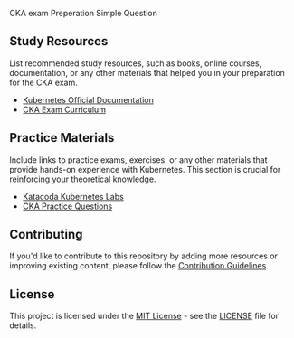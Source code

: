 CKA exam Preperation Simple Question


## Study Resources

List recommended study resources, such as books, online courses, documentation, or any other materials that helped you in your preparation for the CKA exam.

- [Kubernetes Official Documentation](https://kubernetes.io/docs/)
- [CKA Exam Curriculum](https://www.cncf.io/certification/cka/)

## Practice Materials

Include links to practice exams, exercises, or any other materials that provide hands-on experience with Kubernetes. This section is crucial for reinforcing your theoretical knowledge.

- [Katacoda Kubernetes Labs](https://www.katacoda.com/courses/kubernetes)
- [CKA Practice Questions](/CKA.md)

## Contributing

If you'd like to contribute to this repository by adding more resources or improving existing content, please follow the [Contribution Guidelines](CONTRIBUTING.md).

## License

This project is licensed under the [MIT License](LICENSE) - see the [LICENSE](LICENSE) file for details.

